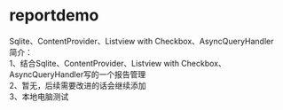 # reportdemo
Sqlite、ContentProvider、Listview with Checkbox、AsyncQueryHandler  
简介：  
  1、结合Sqlite、ContentProvider、Listview with Checkbox、AsyncQueryHandler写的一个报告管理  
  2、暂无，后续需要改进的话会继续添加  
  3、本地电脑测试